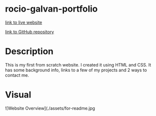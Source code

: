 # rocio-galvan-portfolio

[link to live website](https://ro-galvan.github.io/rocio-galvan-portfolio/)

[link to GitHub repository](https://github.com/Ro-Galvan/rocio-galvan-portfolio)


# Description

This is my first from scratch website. I created it using HTML and CSS. It has some background info, links to a few of my projects and 2 ways to contact me.    


# Visual

![Website Overview](./assets/for-readme.jpg

